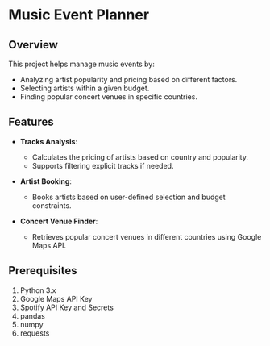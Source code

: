 # Music Event Planner

## Overview

This project helps manage music events by:
- Analyzing artist popularity and pricing based on different factors.
- Selecting artists within a given budget.
- Finding popular concert venues in specific countries.

## Features

- **Tracks Analysis**: 
  - Calculates the pricing of artists based on country and popularity.
  - Supports filtering explicit tracks if needed.

- **Artist Booking**: 
  - Books artists based on user-defined selection and budget constraints.

- **Concert Venue Finder**:
  - Retrieves popular concert venues in different countries using Google Maps API.

## Prerequisites

1. Python 3.x
2. Google Maps API Key
3. Spotify API Key and Secrets
4. pandas
5. numpy
6. requests
